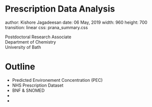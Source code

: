 Prescription Data Analysis
===
author: Kishore Jagadeesan
date: 06 May, 2019
width: 960
height: 700
transition: linear
css: prana_summary.css

<!-- NOTE: Styling and external images may be missing --> 
<p>Postdoctoral Research Associate
  <br/>
  Department of Chemistry
  <br/>
  University of Bath
</p>

Outline
===
* Predicted Environement Concentration (PEC)
* NHS Prescription Dataset
* BNF & SNOMED
 * 
* 
